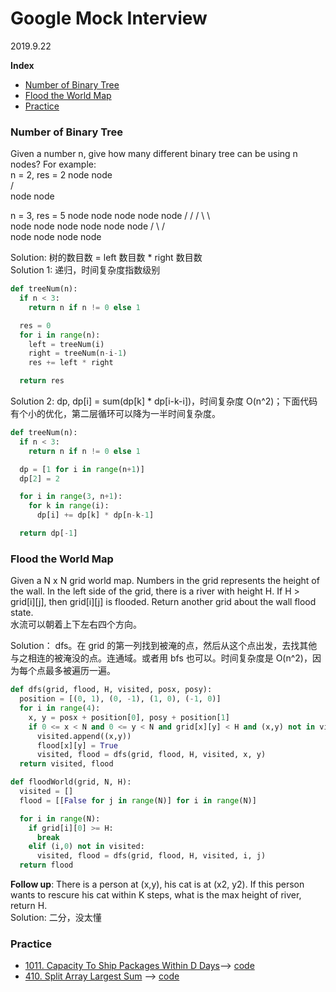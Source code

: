 # Google Mock Interview

2019.9.22

**Index**

- [Number of Binary Tree](#Number-of-Binary-Tree)
- [Flood the World Map](#Flood-the-World-Map)
- [Practice](#Practice)

### Number of Binary Tree

Given a number n, give how many different binary tree can be using n nodes? For example:  
n = 2, res = 2
node node  
 / \
 node node

n = 3, res = 5
node node node node node
/ / / \ \ \
 node node node node node node
/ \ / \
 node node node node

Solution: 树的数目数 = left 数目数 \* right 数目数  
Solution 1: 递归，时间复杂度指数级别

```python
def treeNum(n):
  if n < 3:
    return n if n != 0 else 1

  res = 0
  for i in range(n):
    left = treeNum(i)
    right = treeNum(n-i-1)
    res += left * right

  return res
```

Solution 2: dp, dp[i] = sum(dp[k] \* dp[i-k-i])，时间复杂度 O(n^2)；下面代码有个小的优化，第二层循环可以降为一半时间复杂度。

```python
def treeNum(n):
  if n < 3:
    return n if n != 0 else 1

  dp = [1 for i in range(n+1)]
  dp[2] = 2

  for i in range(3, n+1):
    for k in range(i):
      dp[i] += dp[k] * dp[n-k-1]

  return dp[-1]
```

### Flood the World Map

Given a N x N grid world map. Numbers in the grid represents the height of the wall. In the left side of the grid, there is a river with height H. If H > grid[i][j], then grid[i][j] is flooded. Return another grid about the wall flood state.  
水流可以朝着上下左右四个方向。

Solution： dfs。在 grid 的第一列找到被淹的点，然后从这个点出发，去找其他与之相连的被淹没的点。连通域。或者用 bfs 也可以。时间复杂度是 O(n^2)，因为每个点最多被遍历一遍。

```python
def dfs(grid, flood, H, visited, posx, posy):
  position = [(0, 1), (0, -1), (1, 0), (-1, 0)]
  for i in range(4):
    x, y = posx + position[0], posy + position[1]
    if 0 <= x < N and 0 <= y < N and grid[x][y] < H and (x,y) not in visited:
      visited.append((x,y))
      flood[x][y] = True
      visited, flood = dfs(grid, flood, H, visited, x, y)
  return visited, flood

def floodWorld(grid, N, H):
  visited = []
  flood = [[False for j in range(N)] for i in range(N)]

  for i in range(N):
    if grid[i][0] >= H:
      break
    elif (i,0) not in visited:
      visited, flood = dfs(grid, flood, H, visited, i, j)
  return flood

```

**Follow up**: There is a person at (x,y), his cat is at (x2, y2). If this person wants to rescure his cat within K steps, what is the max height of river, return H.  
Solution: 二分，没太懂

### Practice

- [1011. Capacity To Ship Packages Within D Days](https://leetcode.com/problems/capacity-to-ship-packages-within-d-days/)--> [code](shipWithinDays.py)
- [410. Split Array Largest Sum](https://leetcode.com/problems/split-array-largest-sum/) --> [code](splitArray.py)
